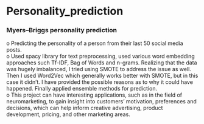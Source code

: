 # Personality_prediction
### Myers–Briggs personality prediction


o	Predicting the personality of a person from their last 50 social media posts.</br>
o	Used spacy library for text preprocessing, used various word embedding approaches such Tf-IDF, Bag of Words and n-grams. Realizing that the data was hugely imbalanced, I tried using SMOTE to address the issue as well. Then I used Word2Vec which generally works better with SMOTE, but in this case it didn’t. I have provided the possible reasons as to why it could have happened. Finally applied ensemble methods for prediction.</br>
o	This project can have interesting applications, such as in the field of neuromarketing, to gain insight into customers’ motivation, preferences and decisions, which can help inform creative advertising, product development, pricing, and other marketing areas.
